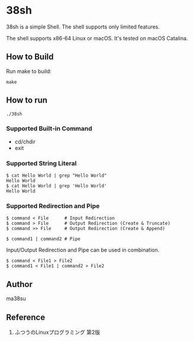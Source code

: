 # 38sh

38sh is a simple Shell. The shell supports only limited features.

The shell supports x86-64 Linux or macOS. It's tested on macOS Catalina.

## How to Build

Run make to build:

```
make
```

## How to run

```
./38sh
```

### Supported Built-in Command
- cd/chdir
- exit

### Supported String Literal

```
$ cat Hello World | grep "Hello World"
Hello World
$ cat Hello World | grep 'Hello World'
Hello World
```

### Supported Redirection and Pipe

```
$ command < File      # Input Redirection
$ command > File      # Output Redirection (Create & Truncate)
$ command >> File     # Output Redirection (Create & Append)
```

```
$ command1 | command2 # Pipe
```

Input/Output Redirection and Pipe can be used in combination.

```
$ command < File1 > File2
$ command1 < File1 | command2 > File2
```

## Author
ma38su

## Reference
1. ふつうのLinuxプログラミング 第2版
